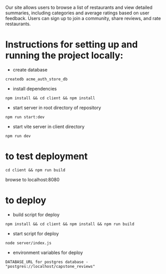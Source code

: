Our site allows users to browse a list of restaurants and view detailed summaries, including categories and average ratings based on user feedback. Users can sign up to join a community, share reviews, and rate restaurants.



# Instructions for setting up and running the project locally:

- create database

```
createdb acme_auth_store_db
```

- install dependencies

```
npm install && cd client && npm install
```

- start server in root directory of repository
```
npm run start:dev
```

- start vite server in client directory

```
npm run dev
```

# to test deployment
```
cd client && npm run build
```

browse to localhost:8080 

# to deploy
- build script for deploy

```
npm install && cd client && npm install && npm run build

```
- start script for deploy 

```
node server/index.js

```

- environment variables for deploy

```
DATABASE_URL for postgres database - "postgres://localhost/capstone_reviews"
```
